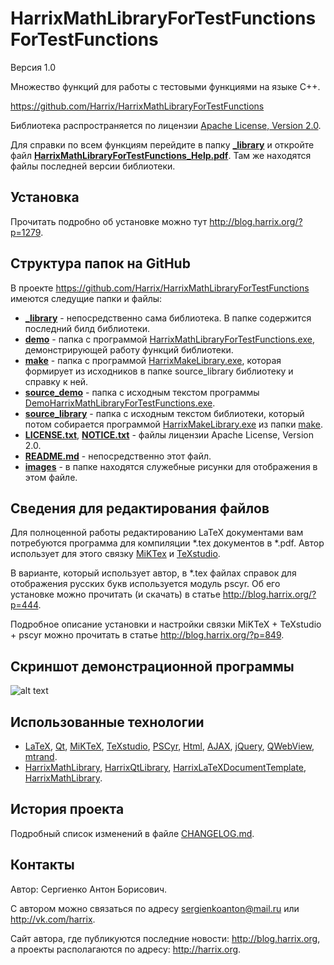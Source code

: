HarrixMathLibraryForTestFunctionsForTestFunctions
=================================================

Версия 1.0

Множество функций для работы с тестовыми функциями на языке C++.

https://github.com/Harrix/HarrixMathLibraryForTestFunctions

Библиотека распространяется по лицензии [Apache License, Version 2.0](../master/LICENSE.txt).

Для справки по всем функциям перейдите в папку [**_library**](../master/_library) и откройте файл [**HarrixMathLibraryForTestFunctions_Help.pdf**](../master/_library/HarrixMathLibraryForTestFunctions_Help.pdf). Там же находятся файлы последней версии библиотеки.

Установка
---------

Прочитать подробно об установке можно тут http://blog.harrix.org/?p=1279.

Структура папок на GitHub
-------------------------

В проекте https://github.com/Harrix/HarrixMathLibraryForTestFunctions имеются следущие папки и файлы:

 * [**_library**](../master/_library) - непосредственно сама библиотека. В папке содержится последний билд библиотеки.
 * [**demo**](../master/demo) - папка с программой [HarrixMathLibraryForTestFunctions.exe](../master/demo/HarrixMathLibraryForTestFunctions.exe), демонстрирующей работу функций библиотеки.
 * [**make**](../master/make) - папка с программой [HarrixMakeLibrary.exe](../master/make/HarrixMakeLibrary.exe), которая формирует из исходников в папке source_library библиотеку и справку к ней.
 * [**source_demo**](../master/source_demo) - папка с исходным текстом программы [DemoHarrixMathLibraryForTestFunctions.exe](../master/demo/DemoHarrixMathLibraryForTestFunctions.exe).
 * [**source_library**](../master/source_library) - папка с исходным текстом библиотеки, который потом собирается программой [HarrixMakeLibrary.exe](../master/make/HarrixMakeLibrary.exe) из папки [make](../master/make).
 * [**LICENSE.txt**](../master/LICENSE.txt), [**NOTICE.txt**](../master/NOTICE.txt) - файлы лицензии Apache License, Version 2.0.
 * [**README.md**](../master/README.md) - непосредственно этот файл.
 * [**images**](../master/images) - в папке находятся служебные рисунки для отображения в этом файле.
 
Сведения для редактирования файлов
----------------------------------

Для полноценной работы редактированию LaTeX документами вам потребуются программа для компиляции \*.tex документов в \*.pdf. Автор использует для этого связку [MiKTex](http://www.miktex.org/) и [TeXstudio](http://texstudio.sourceforge.net/). 

В варианте, который использует автор, в \*.tex файлах справок для отображения русских букв используется модуль pscyr. Об его установке можно прочитать (и скачать) в статье http://blog.harrix.org/?p=444.

Подробное описание установки и настройки связки MiKTeX + TeXstudio + pscyr можно прочитать в статье http://blog.harrix.org/?p=849.

Скриншот демонстрационной программы
------------------------------------

![alt text](../master/images/demo.png "Пример работы программы демонстрации")

Использованные технологии
-------------------------

- [LaTeX](http://ru.wikipedia.org/wiki/LaTeX), [Qt](http://qt-project.org/), [MiKTeX](http://miktex.org/), [TeXstudio](http://texstudio.sourceforge.net/), [PSCyr](http://blog.harrix.org/?p=444), [Html](http://ru.wikipedia.org/wiki/HTML), [AJAX](http://ru.wikipedia.org/wiki/AJAX), [jQuery](http://jquery.com/), [QWebView](http://qt-project.org/doc/qt-5/qwebview.html), [mtrand](http://www.bedaux.net/mtrand/).
- [HarrixMathLibrary](https://github.com/Harrix/HarrixMathLibrary), [HarrixQtLibrary](https://github.com/Harrix/HarrixQtLibrary), [HarrixLaTeXDocumentTemplate](https://github.com/Harrix/HarrixMakeLibrary), [HarrixMathLibrary](https://github.com/Harrix/HarrixMakeLibrary).
 
История проекта
---------------

Подробный список изменений в файле [CHANGELOG.md](../master/CHANGELOG.md).

Контакты
--------

Автор: Сергиенко Антон Борисович.

С автором можно связаться по адресу sergienkoanton@mail.ru или  http://vk.com/harrix.

Сайт автора, где публикуются последние новости: http://blog.harrix.org, а проекты располагаются по адресу: http://harrix.org.
